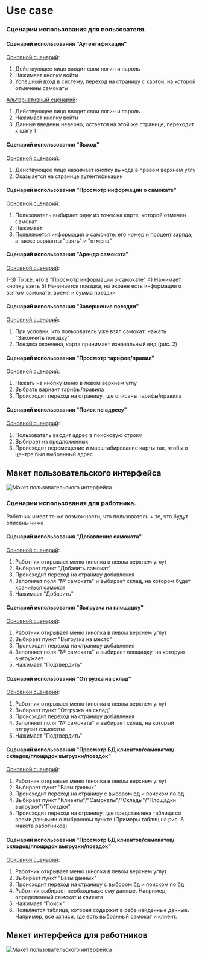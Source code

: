 # Use case

### Сценарии использования для пользователя.

#### Сценарий использования "Аутентификация"

<ins>Основной сценарий</ins>: 

1) Действующее лицо вводит свои логин и пароль
2) Нажимает кнопку войти
3) Успешный вход в систему, переход на страницу с картой, на которой отмечены самокаты

<ins>Альтернативный сценарий</ins>:

1) Действующее лицо вводит свои логин и пароль
2) Нажимает кнопку войти
3) Данные введены неверно, остается на этой же странице, переходит к шагу 1


#### Сценарий использования "Выход"

<ins>Основной сценарий</ins>: 

1) Действующее лицо нажимает кнопку выхода в правом верхнем углу
2) Оказыается на странице аутентификации


#### Сценарий использования "Просмотр информации о самокате"

<ins>Основной сценарий</ins>: 

1) Пользователь выбирает одну из точек на карте, которой отмечен самокат
2) Нажимает
3) Появляюется информация о самокате: его номер и процент заряда, а также варианты "взять" и "отмена"


#### Сценарий использования "Аренда самоката"

<ins>Основной сценарий</ins>: 

1-3) То же, что в "Просмотр информации о самокате"
4) Нажимает кнопку взять
5) Начинается поездка, на экране есть информация о взятом самокате, время и сумма поездки


#### Сценарий использования "Завершение поездки"

<ins>Основной сценарий</ins>: 

1) При условии, что пользователь уже взял самокат: нажать "Закончить поездку"
2) Поездка окончена, карта принимает изначальный вид (рис. 2)


#### Сценарий использования "Просмотр тарифов/правил"

<ins>Основной сценарий</ins>: 

1) Нажать на кнопку меню в левом верхнем углу
2) Выбрать вариант тарифы/правила
3) Происходит переход на страницу, где описаны тарифы/правила

#### Сценарий использования "Поиск по адресу"

<ins>Основной сценарий</ins>: 

1) Пользователь вводит адрес в поисковую строку
2) Выбирает из предложенных
3) Происходит перемещение и масштабирование карты так, чтобы в центре был выбранный адрес


## Макет пользовательского интерфейса

![Макет пользовательского интерфейса](./user5.png)



### Сценарии использования для работника.
Работник имеет те же возможности, что пользователь + те, что будут описаны ниже


#### Сценарий использования "Добавление самоката"

<ins>Основной сценарий</ins>: 

1) Работник открывает меню (кнопка в левом верхнем углу)
2) Выбирает пункт "Добавить самокат"
3) Происходит переход на страницу добавления
4) Заполняет поля "№ самоката" и выбирает склад, на котором будет храниться самокат
5) Нажимает "Добавить"


#### Сценарий использования "Выгрузка на площадку"

<ins>Основной сценарий</ins>: 

1) Работник открывает меню (кнопка в левом верхнем углу)
2) Выбирает пункт "Выгрузка на место"
3) Происходит переход на страницу добавления
4) Заполняет поля "№ самоката" и выбирает площадку, на которую выгружает
5) Нажимает "Подтвердить"


#### Сценарий использования "Отгрузка на склад"

<ins>Основной сценарий</ins>: 

1) Работник открывает меню (кнопка в левом верхнем углу)
2) Выбирает пункт "Отгрузка на склад"
3) Происходит переход на страницу добавления
4) Заполняет поля "№ самоката" и выбирает склад, на который отгрузит самокаты
5) Нажимает "Подтвердить"



#### Сценарий использования "Просмотр БД клиентов/самокатов/складов/площадок выгрузки/поездок"

<ins>Основной сценарий</ins>: 

1) Работник открывает меню (кнопка в левом верхнем углу)
2) Выбирает пункт "Базы данных"
3) Происходит переход на страницу с выбором бд и поиском по бд
3) Выбирает пункт "Клиенты"/"Самокаты"/"Склады"/"Площадки выгрузки"/"Поездки"
4) Происходит переход на страницу, где представлена таблица со всеми даныыми о выбранном пункте (Примеры таблиц на рис. 6 макета работников)



#### Сценарий использования "Просмотр БД клиентов/самокатов/складов/площадок выгрузки/поездок"

<ins>Основной сценарий</ins>: 

1) Работник открывает меню (кнопка в левом верхнем углу)
2) Выбирает пункт "Базы данных"
3) Происходит переход на страницу с выбором бд и поиском по бд
4) Работник выбирает необходимые ему данные. Например, определенный самокат и клиента
5) Нажимает "Поиск"
6) Появляется таблица, которая содержит в себе найденные данные. Например, все записи, где есть выбранный самокат и клиент.




## Макет интерфейса для работников

![Макет пользовательского интерфейса](./admin2.png)
